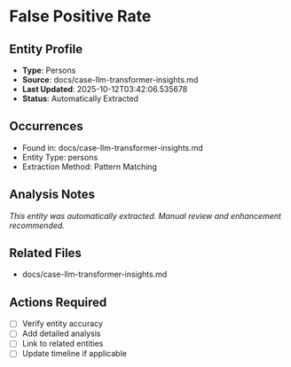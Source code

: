 # False Positive Rate

## Entity Profile
- **Type**: Persons
- **Source**: docs/case-llm-transformer-insights.md
- **Last Updated**: 2025-10-12T03:42:06.535678
- **Status**: Automatically Extracted

## Occurrences
- Found in: docs/case-llm-transformer-insights.md
- Entity Type: persons
- Extraction Method: Pattern Matching

## Analysis Notes
*This entity was automatically extracted. Manual review and enhancement recommended.*

## Related Files
- docs/case-llm-transformer-insights.md

## Actions Required
- [ ] Verify entity accuracy
- [ ] Add detailed analysis
- [ ] Link to related entities
- [ ] Update timeline if applicable
